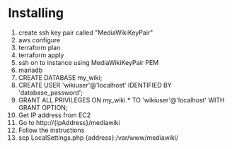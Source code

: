 # Installing

1. create ssh key pair called "MediaWikiKeyPair"
1. aws configure
1. terraform plan
1. terraform apply
1. ssh on to instance using MediaWikiKeyPair PEM
1. mariadb
1. CREATE DATABASE my\_wiki;
1. CREATE USER 'wikiuser'@'localhost' IDENTIFIED BY 'database\_password';
1. GRANT ALL PRIVILEGES ON my\_wiki.* TO 'wikiuser'@'localhost' WITH GRANT OPTION;
1. Get IP address from EC2
1. Go to http://{ipAddress}/mediawiki
1. Follow the instructions
1. scp LocalSettings.php {address}:/var/www/mediawiki/
